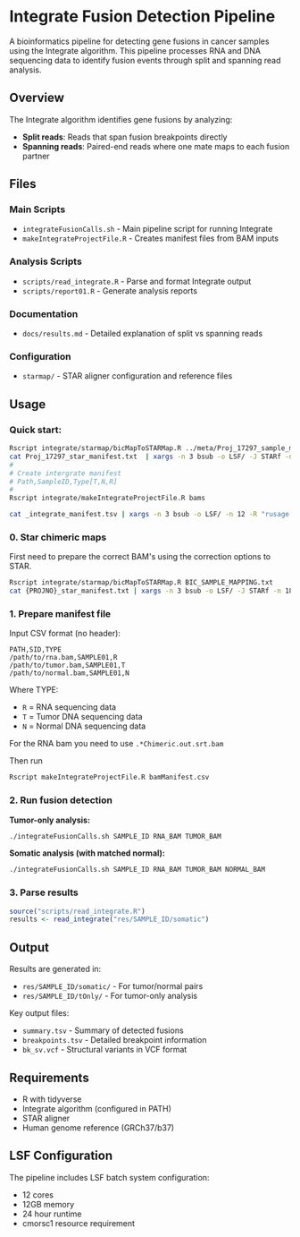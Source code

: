 # Integrate Fusion Detection Pipeline

A bioinformatics pipeline for detecting gene fusions in cancer samples using the Integrate algorithm. This pipeline processes RNA and DNA sequencing data to identify fusion events through split and spanning read analysis.

## Overview

The Integrate algorithm identifies gene fusions by analyzing:
- **Split reads**: Reads that span fusion breakpoints directly
- **Spanning reads**: Paired-end reads where one mate maps to each fusion partner

## Files

### Main Scripts
- `integrateFusionCalls.sh` - Main pipeline script for running Integrate
- `makeIntegrateProjectFile.R` - Creates manifest files from BAM inputs

### Analysis Scripts
- `scripts/read_integrate.R` - Parse and format Integrate output
- `scripts/report01.R` - Generate analysis reports

### Documentation
- `docs/results.md` - Detailed explanation of split vs spanning reads

### Configuration
- `starmap/` - STAR aligner configuration and reference files

## Usage

### Quick start:

```bash
Rscript integrate/starmap/bicMapToSTARMap.R ../meta/Proj_17297_sample_mapping.txt
cat Proj_17297_star_manifest.txt  | xargs -n 3 bsub -o LSF/ -J STARf -n 18 -W 12:00 ./integrate/starmap/starAlignFusion.sh 
#
# Create intergrate manifest
# Path,SampleID,Type[T,N,R]
#
Rscript integrate/makeIntegrateProjectFile.R bams

cat _integrate_manifest.tsv | xargs -n 3 bsub -o LSF/ -n 12 -R "rusage[mem=12]" -R cmorsc1 -W 24:00 ./integrate/integrateFusionCalls.sh
```


### 0. Star chimeric maps

First need to prepare the correct BAM's using the correction options to STAR.

```bash
Rscript integrate/starmap/bicMapToSTARMap.R BIC_SAMPLE_MAPPING.txt
cat {PROJNO}_star_manifest.txt | xargs -n 3 bsub -o LSF/ -J STARf -n 18 -W 12:00 ./integrate/starmap/starAlignFusion.sh 
```

### 1. Prepare manifest file

Input CSV format (no header):
```
PATH,SID,TYPE
/path/to/rna.bam,SAMPLE01,R
/path/to/tumor.bam,SAMPLE01,T
/path/to/normal.bam,SAMPLE01,N
```

Where TYPE:
- `R` = RNA sequencing data
- `T` = Tumor DNA sequencing data  
- `N` = Normal DNA sequencing data

For the RNA bam you need to use `.*Chimeric.out.srt.bam`

Then run

```bash
Rscript makeIntegrateProjectFile.R bamManifest.csv
```

### 2. Run fusion detection

**Tumor-only analysis:**
```bash
./integrateFusionCalls.sh SAMPLE_ID RNA_BAM TUMOR_BAM
```

**Somatic analysis (with matched normal):**
```bash
./integrateFusionCalls.sh SAMPLE_ID RNA_BAM TUMOR_BAM NORMAL_BAM
```

### 3. Parse results

```r
source("scripts/read_integrate.R")
results <- read_integrate("res/SAMPLE_ID/somatic")
```

## Output

Results are generated in:
- `res/SAMPLE_ID/somatic/` - For tumor/normal pairs
- `res/SAMPLE_ID/tOnly/` - For tumor-only analysis

Key output files:
- `summary.tsv` - Summary of detected fusions
- `breakpoints.tsv` - Detailed breakpoint information
- `bk_sv.vcf` - Structural variants in VCF format

## Requirements

- R with tidyverse
- Integrate algorithm (configured in PATH)
- STAR aligner
- Human genome reference (GRCh37/b37)

## LSF Configuration

The pipeline includes LSF batch system configuration:
- 12 cores
- 12GB memory
- 24 hour runtime
- cmorsc1 resource requirement
